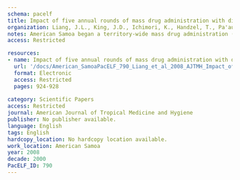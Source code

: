 ```yaml
---
schema: pacelf
title: Impact of five annual rounds of mass drug administration with diethylcarbamazine and albendazole on Wuchereria bancrofti infection in American Samoa
organization: Liang, J.L., King, J.D., Ichimori, K., Handzel, T., Pa'au, M., Lammie, P.J.
notes: American Samoa began a territory-wide mass drug administration (MDA) program with diethylcarbamazine and albendazole in 2000 after baseline surveys indicated that 16.5% of 2,989 residents were infected with Wuchereria bancrofti based on tests for circulating filarial antigen. Follow-up surveys were conducted in 2001, 2003, and 2006, using convenience samples of residents of sentinel villages. Antigenemia prevalence in 2001 (11.5%) and 2003 (13.5%) showed no change. After the 2003 sentinel assessment, improvements were made in the social mobilization and drug distribution strategies. In 2006, after a total of 5 years of MDA and 3 years of improved MDA participation, the antigenemia prevalence dropped from 11.5% (2001) to 0.95% (2006) (P < 0.0001). In 2006, antigenemia prevalence was greater in males (1.5%) than females (0.4%) (P = 0.04). The decline in antigenemia prevalence shows the effectiveness of MDA and changes made in social mobilization and drug distribution.
access: Restricted

resources:
- name: Impact of five annual rounds of mass drug administration with diethylcarbamazine and albendazole on Wuchereria bancrofti infection in American Samoa
  url: '/docs/American_SamoaPacELF_790_Liang_et_al_2008_AJTMH_Impact_of_5_rounds_of_MDA_American_Samoa_924.txt'
  format: Electronic
  access: Restricted
  pages: 924-928
 
category: Scientific Papers
access: Restricted
journal: American Journal of Tropical Medicine and Hygiene
publisher: No publisher available. 
language: English 
tags: English 
hardcopy_location: No hardcopy location available.
work_location: American Samoa
year: 2008
decade: 2000
PacELF_ID: 790
---
```

